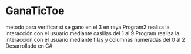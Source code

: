 # GanaTicToe
metodo para verificar si se gano en el 3 en raya
Program2 realiza la interacción con el usuario mediante casillas del 1 al 9
Program realiza la interacción con el usuario mediante filas y columnas numeradas del 0 al 2
Desarrollado en C#
